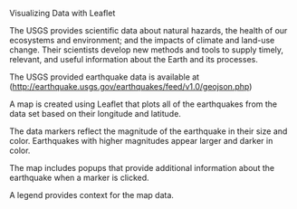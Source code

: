 Visualizing Data with Leaflet

The USGS provides scientific data about natural hazards, the health of our ecosystems and environment; and the impacts of climate and land-use change. Their scientists develop new methods and tools to supply timely, relevant, and useful information about the Earth and its processes.

The USGS provided earthquake data is available at (http://earthquake.usgs.gov/earthquakes/feed/v1.0/geojson.php) 

A map is created using Leaflet that plots all of the earthquakes from the data set based on their longitude and latitude.

The data markers reflect the magnitude of the earthquake in their size and color. Earthquakes with higher magnitudes appear larger and darker in color.

The map includes popups that provide additional information about the earthquake when a marker is clicked.

A legend provides context for the map data.

